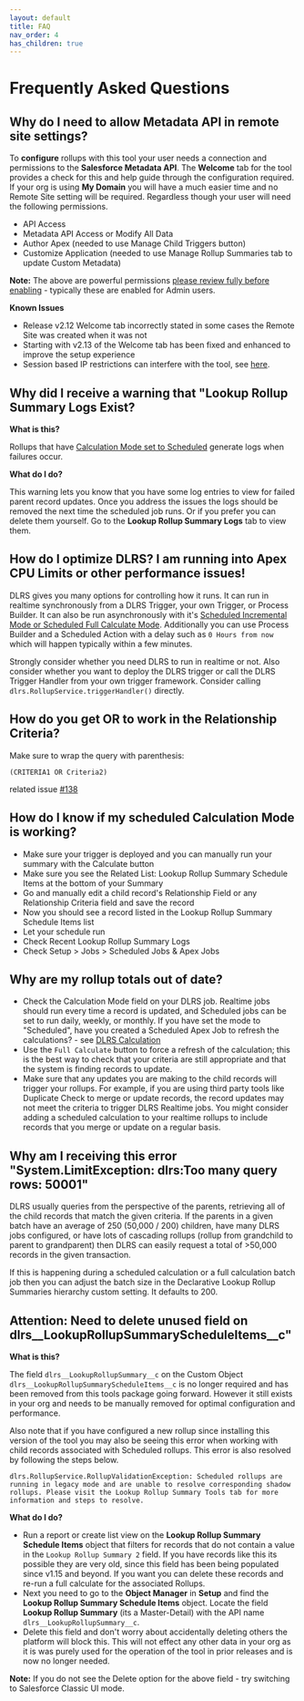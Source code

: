 ```yaml
---
layout: default
title: FAQ
nav_order: 4
has_children: true
---
```


# Frequently Asked Questions

## Why do I need to allow Metadata API in remote site settings?

To **configure** rollups with this tool your user needs a connection and permissions to the **Salesforce Metadata API**. The **Welcome** tab for the tool provides a check for this and help guide through the configuration required. If your org is using **My Domain** you will have a much easier time and no Remote Site setting will be required. Regardless though your user will need the following permissions.

- API Access
- Metadata API Access or Modify All Data
- Author Apex (needed to use Manage Child Triggers button)
- Customize Application (needed to use Manage Rollup Summaries tab to update Custom Metadata)

**Note:** The above are powerful permissions [please review fully before enabling](https://help.salesforce.com/articleView?id=000198725&r=https:%2F%2Fwww.google.com%2F&type=1) - typically these are enabled for Admin users.

**Known Issues**

- Release v2.12 Welcome tab incorrectly stated in some cases the Remote Site was created when it was not
- Starting with v2.13 of the Welcome tab has been fixed and enhanced to improve the setup experience
- Session based IP restrictions can interfere with the tool, see [here](https://github.com/afawcett/declarative-lookup-rollup-summaries#usage-information-and-known-issues).

## Why did I receive a warning that "Lookup Rollup Summary Logs Exist?

**What is this?**

Rollups that have [Calculation Mode set to Scheduled](https://github.com/afawcett/declarative-lookup-rollup-summaries/wiki/What-you-need-to-know-about-Scheduling-Rollups) generate logs when failures occur.

**What do I do?**

This warning lets you know that you have some log entries to view for failed parent record updates. Once you address the issues the logs should be removed the next time the scheduled job runs. Or if you prefer you can delete them yourself. Go to the **Lookup Rollup Summary Logs** tab to view them.

## How do I optimize DLRS? I am running into Apex CPU Limits or other performance issues!

DLRS gives you many options for controlling how it runs. It can run in realtime synchronously from a DLRS Trigger, your own Trigger, or Process Builder. It can also be run asynchronously with it's [Scheduled Incremental Mode or Scheduled Full Calculate Mode](https://github.com/afawcett/declarative-lookup-rollup-summaries/wiki/What-you-need-to-know-about-Scheduling-Rollups). Additionally you can use Process Builder and a Scheduled Action with a delay such as `0 Hours from now` which will happen typically within a few minutes.

Strongly consider whether you need DLRS to run in realtime or not. Also consider whether you want to deploy the DLRS trigger or call the DLRS Trigger Handler from your own trigger framework. Consider calling `dlrs.RollupService.triggerHandler()` directly.

## How do you get OR to work in the Relationship Criteria?

Make sure to wrap the query with parenthesis:

`(CRITERIA1 OR Criteria2)`

related issue [#138](https://github.com/afawcett/declarative-lookup-rollup-summaries/issues/138)

## How do I know if my scheduled Calculation Mode is working?

- Make sure your trigger is deployed and you can manually run your summary with the Calculate button
- Make sure you see the Related List: Lookup Rollup Summary Schedule Items at the bottom of your Summary
- Go and manually edit a child record's Relationship Field or any Relationship Criteria field and save the record
- Now you should see a record listed in the Lookup Rollup Summary Schedule Items list
- Let your schedule run
- Check Recent Lookup Rollup Summary Logs
- Check Setup > Jobs > Scheduled Jobs & Apex Jobs

## Why are my rollup totals out of date?

- Check the Calculation Mode field on your DLRS job. Realtime jobs should run every time a record is updated, and Scheduled jobs can be set to run daily, weekly, or monthly.  If you have set the mode to "Scheduled", have you created a Scheduled Apex Job to refresh the calculations? - see [DLRS Calculation](https://sfdo-community.github.io/declarative-lookup-rollup-summaries/Architecture/calculates.html)
- Use the `Full Calculate` button to force a refresh of the calculation; this is the best way to check that your criteria are still appropriate and that the system is finding records to update.
- Make sure that any updates you are making to the child records will trigger your rollups.  For example, if you are using third party tools like Duplicate Check to merge or update records, the record updates may not meet the criteria to trigger DLRS Realtime jobs. You might consider adding a scheduled calculation to your realtime rollups to include records that you merge or update on a regular basis.

## Why am I receiving this error "System.LimitException: dlrs:Too many query rows: 50001"

DLRS usually queries from the perspective of the parents, retrieving all of the child records that match the given criteria. If the parents in a given batch have an average of 250 (50,000 / 200) children, have many DLRS jobs configured, or have lots of cascading rollups (rollup from grandchild to parent to grandparent) then DLRS can easily request a total of >50,000 records in the given transaction.

If this is happening during a scheduled calculation or a full calculation batch job then you can adjust the batch size in the Declarative Lookup Rollup Summaries hierarchy custom setting. It defaults to 200.

## Attention: Need to delete unused field on dlrs__LookupRollupSummaryScheduleItems__c"

**What is this?**

The field ``dlrs__LookupRollupSummary__c`` on the Custom Object ``dlrs__LookupRollupSummaryScheduleItems__c`` is no longer required and has been removed from this tools package going forward. However it still exists in your org and needs to be manually removed for optimal configuration and performance.

Also note that if you have configured a new rollup since installing this version of the tool you may also be seeing this error when working with child records associated with Scheduled rollups. This error is also resolved by following the steps below. 

```dlrs.RollupService.RollupValidationException: Scheduled rollups are running in legacy mode and are unable to resolve corresponding shadow rollups. Please visit the Lookup Rollup Summary Tools tab for more information and steps to resolve.``` 

**What do I do?**

- Run a report or create list view on the **Lookup Rollup Summary Schedule Items** object that filters for records that do not contain a value in the ``Lookup Rollup Summary 2`` field. If you have records like this its possible they are very old, since this field has been being populated since v1.15 and beyond. If you want you can delete these records and re-run a full calculate for the associated Rollups.
- Next you need to go to the **Object Manager** in **Setup** and find the **Lookup Rollup Summary Schedule Items** object. Locate the field **Lookup Rollup Summary** (its a Master-Detail) with the API name ``dlrs__LookupRollupSummary__c``. 
- Delete this field and don't worry about accidentally deleting others the platform will block this. This will not effect any other data in your org as it is was purely used for the operation of the tool in prior releases and is now no longer needed. 

**Note:** If you do not see the Delete option for the above field - try switching to Salesforce Classic UI mode.


